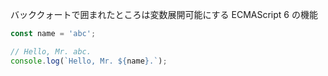 バッククォートで囲まれたところは変数展開可能にする ECMAScript 6 の機能

```javascript
const name = 'abc';

// Hello, Mr. abc.
console.log(`Hello, Mr. ${name}.`);
```
